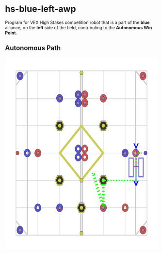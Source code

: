 # hs-blue-left-awp
Program for VEX High Stakes competition robot that is a part of the **blue** alliance, on the **left** side of the field, contributing to the **Autonomous Win Point**.

## Autonomous Path
<img src=svgs/autonomous.svg width="630" height="630"/>
